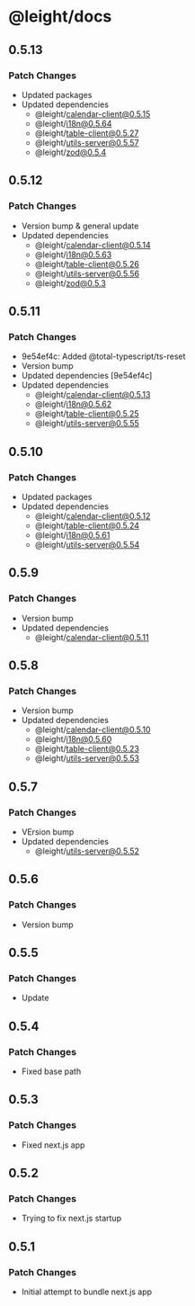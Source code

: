# @leight/docs

## 0.5.13

### Patch Changes

- Updated packages
- Updated dependencies
    - @leight/calendar-client@0.5.15
    - @leight/i18n@0.5.64
    - @leight/table-client@0.5.27
    - @leight/utils-server@0.5.57
    - @leight/zod@0.5.4

## 0.5.12

### Patch Changes

- Version bump & general update
- Updated dependencies
    - @leight/calendar-client@0.5.14
    - @leight/i18n@0.5.63
    - @leight/table-client@0.5.26
    - @leight/utils-server@0.5.56
    - @leight/zod@0.5.3

## 0.5.11

### Patch Changes

- 9e54ef4c: Added @total-typescript/ts-reset
- Version bump
- Updated dependencies [9e54ef4c]
- Updated dependencies
    - @leight/calendar-client@0.5.13
    - @leight/i18n@0.5.62
    - @leight/table-client@0.5.25
    - @leight/utils-server@0.5.55

## 0.5.10

### Patch Changes

- Updated packages
- Updated dependencies
    - @leight/calendar-client@0.5.12
    - @leight/table-client@0.5.24
    - @leight/i18n@0.5.61
    - @leight/utils-server@0.5.54

## 0.5.9

### Patch Changes

- Version bump
- Updated dependencies
    - @leight/calendar-client@0.5.11

## 0.5.8

### Patch Changes

- Version bump
- Updated dependencies
    - @leight/calendar-client@0.5.10
    - @leight/i18n@0.5.60
    - @leight/table-client@0.5.23
    - @leight/utils-server@0.5.53

## 0.5.7

### Patch Changes

- VErsion bump
- Updated dependencies
    - @leight/utils-server@0.5.52

## 0.5.6

### Patch Changes

- Version bump

## 0.5.5

### Patch Changes

- Update

## 0.5.4

### Patch Changes

- Fixed base path

## 0.5.3

### Patch Changes

- Fixed next.js app

## 0.5.2

### Patch Changes

- Trying to fix next.js startup

## 0.5.1

### Patch Changes

- Initial attempt to bundle next.js app
